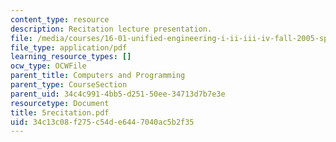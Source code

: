 ```yaml
---
content_type: resource
description: Recitation lecture presentation.
file: /media/courses/16-01-unified-engineering-i-ii-iii-iv-fall-2005-spring-2006/34c13c08f275c54de6447040ac5b2f35_5recitation.pdf
file_type: application/pdf
learning_resource_types: []
ocw_type: OCWFile
parent_title: Computers and Programming
parent_type: CourseSection
parent_uid: 34c4c991-4bb5-d251-50ee-34713d7b7e3e
resourcetype: Document
title: 5recitation.pdf
uid: 34c13c08-f275-c54d-e644-7040ac5b2f35
---
```

